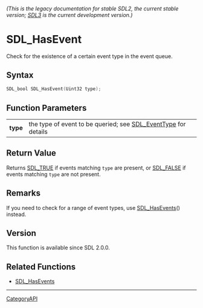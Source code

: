 ###### (This is the legacy documentation for stable SDL2, the current stable version; [SDL3](https://wiki.libsdl.org/SDL3/) is the current development version.)
# SDL_HasEvent

Check for the existence of a certain event type in the event queue.

## Syntax

```c
SDL_bool SDL_HasEvent(Uint32 type);

```

## Function Parameters

|              |                                                                                 |
| ------------ | ------------------------------------------------------------------------------- |
| **type**     | the type of event to be queried; see [SDL_EventType](SDL_EventType) for details |

## Return Value

Returns [SDL_TRUE](SDL_TRUE) if events matching `type` are present, or
[SDL_FALSE](SDL_FALSE) if events matching `type` are not present.

## Remarks

If you need to check for a range of event types, use
[SDL_HasEvents](SDL_HasEvents)() instead.

## Version

This function is available since SDL 2.0.0.

## Related Functions

* [SDL_HasEvents](SDL_HasEvents)

----
[CategoryAPI](CategoryAPI)

